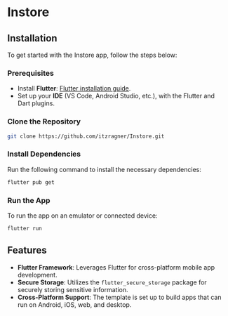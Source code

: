# Instore 

## Installation

To get started with the Instore app, follow the steps below:

### Prerequisites
- Install **Flutter**: [Flutter installation guide](https://flutter.dev/docs/get-started/install).
- Set up your **IDE** (VS Code, Android Studio, etc.), with the Flutter and Dart plugins.

### Clone the Repository
```bash
git clone https://github.com/itzragner/Instore.git
```
###  Install Dependencies
Run the following command to install the necessary dependencies:
```bash
flutter pub get
```
### Run the App
To run the app on an emulator or connected device:
```bash
flutter run
```
## Features
- **Flutter Framework**: Leverages Flutter for cross-platform mobile app development.
- **Secure Storage**: Utilizes the `flutter_secure_storage` package for securely storing sensitive information.
- **Cross-Platform Support**: The template is set up to build apps that can run on Android, iOS, web, and desktop.

